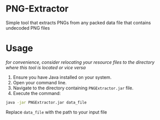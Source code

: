 # PNG-Extractor
Simple tool that extracts PNGs from any packed data file that contains undecoded PNG files

# Usage
*for convenience, consider relocating your resource files to the directory where this tool is located or vice versa*

1. Ensure you have Java installed on your system.
2. Open your command line.
3. Navigate to the directory containing `PNGExtractor.jar` file.
4. Execute the command:

```cmd
java -jar PNGExtractor.jar data_file
```

Replace `data_file` with the path to your input file
